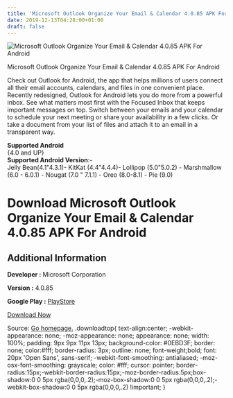 ```yaml
---
title: 'Microsoft Outlook Organize Your Email & Calendar 4.0.85 APK For Android'
date: 2019-12-13T04:28:00+01:00
draft: false
---
```


![Microsoft Outlook Organize Your Email & Calendar 4.0.85 APK For Android](https://i0.wp.com/apkhome.net/wp-content/uploads/2019/12/Microsoft-Outlook-Organize-Your-Email-Calendar-4.0.85.png "Microsoft Outlook Organize Your Email & Calendar 4.0.85 APK For Android")

  

Microsoft Outlook Organize Your Email & Calendar 4.0.85 APK For Android

Check out Outlook for Android, the app that helps millions of users connect all their email accounts, calendars, and files in one convenient place. Recently redesigned, Outlook for Android lets you do more from a powerful inbox. See what matters most first with the Focused Inbox that keeps important messages on top. Switch between your emails and your calendar to schedule your next meeting or share your availability in a few clicks. Or take a document from your list of files and attach it to an email in a transparent way.

**Supported Android**  
{4.0 and UP}  
**Supported Android Version**:-  
Jelly Bean(4.1"4.3.1)- KitKat (4.4"4.4.4)- Lollipop (5.0"5.0.2) - Marshmallow (6.0 - 6.0.1) - Nougat (7.0 " 7.1.1) - Oreo (8.0-8.1) - Pie (9.0)

Download Microsoft Outlook Organize Your Email & Calendar 4.0.85 APK For Android
================================================================================

Additional Information
----------------------

**Developer :** Microsoft Corporation

**Version :** 4.0.85

**Google Play :** [PlayStore](https://play.google.com/store/apps/details?id=com.microsoft.office.outlook)

  

[Download Now](https://store4app.co/post/microsoft-outlook-organize-your-email-amp-calendar-4-0-85-apk-for-android_1576071596)

  
Source: [Go homepage.](https://store4app.co/post/microsoft-outlook-organize-your-email-amp-calendar-4-0-85-apk-for-android_1576071596) .downloadtop{ text-align:center; -webkit-appearance: none; -moz-appearance: none; appearance: none; width: 100%; padding: 9px 9px 11px 13px; background-color: #0EBD3F; border: none; color:#fff; border-radius: 3px; outline: none; font-weight;bold; font: 20px 'Open Sans', sans-serif; -webkit-font-smoothing: antialiased; -moz-osx-font-smoothing: grayscale; color: #fff; cursor: pointer; border-radius:15px;-webkit-border-radius:15px;-moz-border-radius:5px;box-shadow:0 0 5px rgba(0,0,0,.2);-moz-box-shadow:0 0 5px rgba(0,0,0,.2);-webkit-box-shadow:0 0 5px rgba(0,0,0,.2) !important; }
